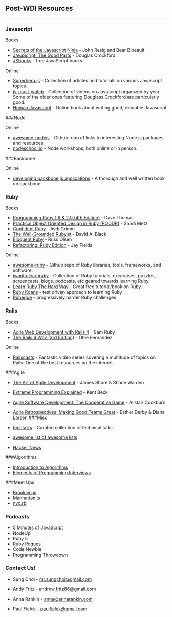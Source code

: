 ## Post-WDI Resources

---
### Javascript

Books

- [Secrets of the Javascript Ninja](http://www.amazon.com/Secrets-JavaScript-Ninja-John-Resig/dp/193398869X/ref=sr_1_1?ie=UTF8&qid=1433730999&sr=8-1&keywords=secrets+of+the+javascript+ninja) - John Resig and Bear Bibeault
- [JavaScript: The Good Parts](http://www.amazon.com/JavaScript-Good-Parts-Douglas-Crockford/dp/0596517742) - Douglas Crockford
- [JSbooks](http://jsbooks.revolunet.com) - free JavaScript books

Online

- [Superhero.js](http://superherojs.com/) - Collection of articles and tutorials on various Javascript topics.
- [js-must-watch](https://github.com/bolshchikov/js-must-watch) - Collection of videos on Javascript organized by year. Some of the older ones featuring Douglass Crockford are particularly good.
- [Human Javascript](http://read.humanjavascript.com/) - Online book about writing good, readable Javascript

###Node

Online

- [awesome-nodejs](https://github.com/sindresorhus/awesome-nodejs) - Github repo of links to interesting Node.js packages and resources.
- [nodeschool.io](http://nodeschool.io/) - Node workshops, both online or in person.


###Backbone

Online

- [developing backbone.js applications](http://addyosmani.github.io/backbone-fundamentals/) - A thorough and well written book on backbone.

### Ruby

Books
- [Programming Ruby 1.9 & 2.0 (4th Edition)](https://pragprog.com/book/ruby4/programming-ruby-1-9-2-0) - Dave Thomas
- [Practical Object Oriented Design in Ruby (POODR)](http://www.amazon.com/Practical-Object-Oriented-Design-Ruby-Addison-Wesley/dp/0321721330) - Sandi Metz
- [Confident Ruby](http://www.amazon.com/Confident-Ruby-Patterns-Joyful-Coding-ebook/dp/B00ETE0D2S) - Avdi Grimm
- [The Well-Grounded Rubyist](http://www.amazon.com/Well-Grounded-Rubyist-David-Black/dp/1617291692/ref=sr_1_fkmr0_1?ie=UTF8&qid=1433731571&sr=8-1-fkmr0&keywords=well+grounded+rubbliest) - David A. Black
- [Eloquent Ruby](http://www.amazon.com/Eloquent-Ruby-Addison-Wesley-Professional-Series/dp/0321584104%3FSubscriptionId%3DAKIAILSHYYTFIVPWUY6Q%26tag%3Dduckduckgo-osx-20%26linkCode%3Dxm2%26camp%3D2025%26creative%3D165953%26creativeASIN%3D0321584104) - Russ Olsen
- [Refactoring: Ruby Edition](http://www.amazon.com/Refactoring-Ruby-Addison-Wesley-Professional/dp/0321984137/ref=sr_1_1?ie=UTF8&qid=1433849220&sr=8-1&keywords=refactoring+ruby) - Jay Fields


Online
- [awesome-ruby](https://github.com/markets/awesome-ruby) - Github repo of Ruby libraries, tools, frameworks, and software.
- [iwanttolearnruby](http://iwanttolearnruby.com/) - Collection of Ruby tutorials, excercises, puzzles, screencasts, blogs, podcasts, etc geared towards learning Ruby.
- [Learn Ruby The Hard Way](http://ruby.learncodethehardway.org/) - Great free tutorial/book on Ruby
- [Ruby Koans](http://www.rubykoans.com) - test driven approach to learning Ruby
- [Rubeque](http://www.rubeque.com/problems) - progressively harder Ruby challenges

### Rails

Books
- [Agile Web Development with Rails 4](https://pragprog.com/book/rails4/agile-web-development-with-rails-4) - Sam Ruby
- [The Rails 4 Way (3rd Edition)](http://www.amazon.com/Rails-Edition-Addison-Wesley-Professional-Series/dp/0321944275) - Obie Fernandez

Online
- [Railscasts](http://railscasts.com/) - Fantastic video series covering a multitude of topics on Rails. One of the best resources on the internet.



###Agile
- [The Art of Agile Development](http://www.amazon.com/The-Agile-Development-James-Shore/dp/0596527675) - James Shore & Shane Warden
- [Extreme Programming Explained](http://www.amazon.com/Extreme-Programming-Explained-Embrace-Change/dp/0321278658/ref=la_B000APC0EY_1_3?s=books&ie=UTF8&qid=1433731260&sr=1-3) - Kent Beck
- [Agile Software Development: The Cooperative Game](http://www.amazon.com/Agile-Software-Development-Cooperative-Game-ebook/dp/B0027976NG/ref=sr_1_6?ie=UTF8&qid=1433732490&sr=8-6&keywords=agile+software+development) - Alistair Cockburn
- [Agile Retrospectives: Making Good Teams Great](https://pragprog.com/book/dlret/agile-retrospectives) - Esther Derby & Diana Larsen
###Misc

- [techtalks](http://phatak-dev.github.io/techtalks/) - Curated collection of technical talks
- [awesome list of awesome lists](https://github.com/sindresorhus/awesome)
- [Hacker News](https://news.ycombinator.com)

###Algorithms

- [Introduction to Algorithms](http://www.amazon.com/Introduction-Algorithms-Edition-Thomas-Cormen/dp/0262033844)
- [Elements of Programming Interviews](http://www.amazon.com/Elements-Programming-Interviews-Insiders-Guide/dp/1479274836)

###Meet Ups
- [Brooklyn.js](http://brooklynjs.com)
- [Manhattan.js](http://manhattanjs.com)
- [nyc.rb](http://www.meetup.com/NYC-rb/)

### Podcasts
- 5 Minutes of JavaScript
- NodeUp
- Ruby 5
- Ruby Rogues
- Code Newbie
- Programming Throwdown

### Contact Us!

- Sung Choi - mr.sungchoi@gmail.com

- Andy Fritz - andrew.fritz86@gmail.com

- Anna Rankin - anna@annarankin.com

- Paul Fielek - paulfielek@gmail.com

